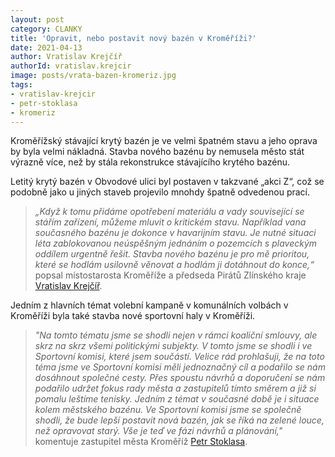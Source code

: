 ```yaml
---
layout: post
category: CLANKY
title: 'Opravit, nebo postavit nový bazén v Kroměříži?'
date: 2021-04-13
author: Vratislav Krejčíř
authorId: vratislav.krejcir
image: posts/vrata-bazen-kromeriz.jpg
tags: 
- vratislav-krejcir
- petr-stoklasa
- kromeriz
---
```



Kroměřížský stávající krytý bazén je ve velmi špatném stavu a jeho oprava by byla velmi nákladná. Stavba nového bazénu by nemusela město stát výrazně více, než by stála rekonstrukce stávajícího krytého bazénu. 

Letitý krytý bazén v Obvodové ulici byl postaven v takzvané „akci Z“, což se podobně jako u jiných staveb projevilo mnohdy špatně odvedenou prací. 

> *„Když k tomu přidáme opotřebení materiálu a vady související se stářím zařízení, můžeme mluvit o kritickém stavu. Například vana současného bazénu je dokonce v havarijním stavu. Je nutné situaci léta zablokovanou neúspěšným jednáním o pozemcích s plaveckým oddílem urgentně řešit. Stavba nového bazénu je pro mě prioritou, které se hodlám usilovně věnovat a hodlám ji dotáhnout do konce,“* popsal místostarosta Kroměříže a předseda Pirátů Zlínského kraje [Vratislav Krejčíř](http://www.pirati.cz).
> 
 
Jedním z hlavních témat volební kampaně v komunálních volbách v Kroměříži byla také stavba nové sportovní haly v Kroměříži. 

> *"Na tomto tématu jsme se shodli nejen v rámci koaliční smlouvy, ale skrz na skrz všemi politickými subjekty. V tomto jsme se shodli i ve Sportovní komisi, které jsem součástí. Velice rád prohlašuji, že na toto téma jsme ve Sportovní komisi měli jednoznačný cíl a podařilo se nám dosáhnout společné cesty. Přes spoustu návrhů a doporučení se nám podařilo udržet fokus rady města a zastupitelů tímto směrem a již si pomalu leštíme tenisky. Jedním z témat v současné době je i situace kolem městského bazénu. Ve Sportovní komisi jsme se společně shodli, že bude lepší postavit nová bazén, jak se říká na zelené louce, než opravovat starý. Vše je teď ve fázi návrhů a plánování,"* komentuje zastupitel města Kroměříž [Petr Stoklasa](https://zlinsky.pirati.cz/lide/petr-stoklasa/). 
